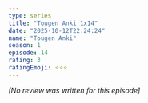 ```yaml
---
type: series
title: "Tougen Anki 1x14"
date: "2025-10-12T22:24:24"
name: "Tougen Anki"
season: 1
episode: 14
rating: 3
ratingEmoji: ⭐️⭐️⭐️
---
```


*[No review was written for this episode]*
